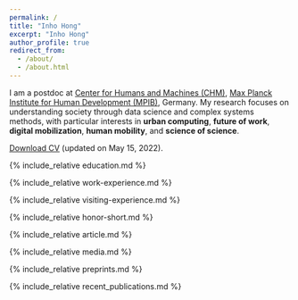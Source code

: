 ```yaml
---
permalink: /
title: "Inho Hong"
excerpt: "Inho Hong"
author_profile: true
redirect_from: 
  - /about/
  - /about.html
---
```


I am a postdoc at [Center for Humans and Machines (CHM)](https://www.mpib-berlin.mpg.de/chm), [Max Planck Institute for Human Development (MPIB)](https://www.mpib-berlin.mpg.de/en), Germany. My research focuses on understanding society through data science and complex systems methods, with particular interests in <b>urban computing</b>, <b>future of work</b>, <b>digital mobilization</b>, <b>human mobility</b>, and <b>science of science</b>.

[Download CV](https://github.com/inhohong/inhohong.github.io/raw/master/images/CV_Inho_Hong.pdf) (updated on May 15, 2022).

{% include_relative education.md %}

{% include_relative work-experience.md %}

{% include_relative visiting-experience.md %}

{% include_relative honor-short.md %}

{% include_relative article.md %}

{% include_relative media.md %}

{% include_relative preprints.md %}

{% include_relative recent_publications.md %}


